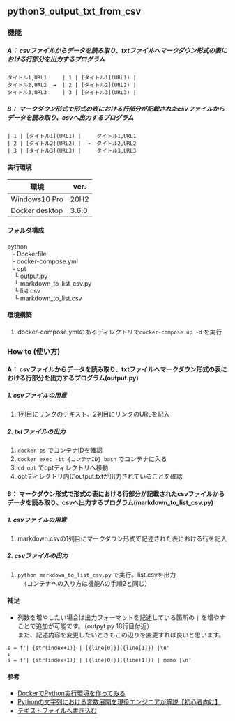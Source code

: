 ## python3_output_txt_from_csv
### 機能
##### A： csvファイルからデータを読み取り、txtファイルへマークダウン形式の表における行部分を出力するプログラム
```
タイトル1,URL1     | 1 | [タイトル1](URL1) |
タイトル2,URL2  →  | 2 | [タイトル2](URL2) |
タイトル3,URL3     | 3 | [タイトル3](URL3) |
```

##### B： マークダウン形式で形式の表における行部分が記載されたcsvファイルからデータを読み取り、csvへ出力するプログラム
```
| 1 | [タイトル1](URL1) |     タイトル1,URL1
| 2 | [タイトル2](URL2) |  →  タイトル2,URL2
| 3 | [タイトル3](URL3) |     タイトル3,URL3
```

#### 実行環境
| 環境 | ver. |
| ------------- | ------------- |
| Windows10 Pro | 20H2 |
| Docker desktop | 3.6.0 |

#### フォルダ構成
python  
&nbsp;&nbsp;├ Dockerfile  
&nbsp;&nbsp;├ docker-compose.yml  
&nbsp;&nbsp;└ opt  
&nbsp;&nbsp;&nbsp;&nbsp;└ output.py  
&nbsp;&nbsp;&nbsp;&nbsp;└ markdown_to_list_csv.py  
&nbsp;&nbsp;&nbsp;&nbsp;└ list.csv  
&nbsp;&nbsp;&nbsp;&nbsp;└ markdown_to_list.csv  

#### 環境構築
1. docker-compose.ymlのあるディレクトリで`docker-compose up -d` を実行

### How to (使い方)
#### A： csvファイルからデータを読み取り、txtファイルへマークダウン形式の表における行部分を出力するプログラム(output.py)
##### 1. csvファイルの用意
1. 1列目にリンクのテキスト、2列目にリンクのURLを記入

##### 2. txtファイルの出力
1. `docker ps` でコンテナIDを確認
1. `docker exec -it {コンテナID} bash` でコンテナに入る
1. `cd opt` でoptディレクトリへ移動
1. optディレクトリ内にoutput.txtが出力されていることを確認

#### B： マークダウン形式で形式の表における行部分が記載されたcsvファイルからデータを読み取り、csvへ出力するプログラム(markdown_to_list_csv.py)
##### 1. csvファイルの用意
1. markdown.csvの1列目にマークダウン形式で記述された表における行を記入

##### 2. csvファイルの出力
1. `python markdown_to_list_csv.py` で実行。list.csvを出力  
　（コンテナへの入り方は機能Aの手順2と同じ）

#### 補足
- 列数を増やしたい場合は出力フォーマットを記述している箇所の `|` を増やすことで追加が可能です。（outpyt.py 18行目付近）  
また、記述内容を変更したいときもこの辺りを変更すれば良いと思います。

```
s = f'| {str(index+1)} | [{line[0]}]({line[1]}) |\n'
↓
s = f'| {str(index+1)} | [{line[0]}]({line[1]}) | memo |\n'
```

#### 参考
- [DockerでPython実行環境を作ってみる](https://qiita.com/jhorikawa_err/items/fb9c03c0982c29c5b6d5)
- [Pythonの文字列における変数展開を現役エンジニアが解説【初心者向け】](https://techacademy.jp/magazine/22721)
- [テキストファイルへ書き込む](https://www.javadrive.jp/python/file/index3.html)
